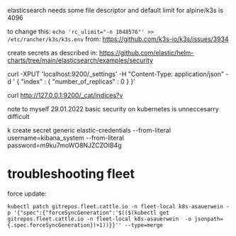 elasticsearch needs some file descriptor and default limit for alpine/k3s is 4096

to change this:
`echo 'rc_ulimit="-n 1048576"' >> /etc/rancher/k3s/k3s.env`
from: https://github.com/k3s-io/k3s/issues/3934

create secrets as described in:
https://github.com/elastic/helm-charts/tree/main/elasticsearch/examples/security


curl -XPUT 'localhost:9200/_settings' -H "Content-Type: application/json" -d '
    {
        "index" : {
            "number_of_replicas" : 0
        }
    }'

curl http://127.0.0.1:9200/_cat/indices?v

note to myself 29.01.2022
basic security on kubernetes is unneccesarry difficult

k create secret generic elastic-credentials --from-literal username=kibana_system --from-literal password=m9ku7moWO8NJZCZOIB4g

# troubleshooting fleet
force update:
```
kubectl patch gitrepos.fleet.cattle.io -n fleet-local k8s-asauerwein -p '{"spec":{"forceSyncGeneration":'$(($(kubectl get gitrepos.fleet.cattle.io -n fleet-local k8s-asauerwein  -o jsonpath={.spec.forceSyncGeneration})+1))}}'' --type=merge
```